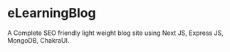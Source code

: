 # eLearningBlog
A Complete SEO friendly light weight blog site using Next JS, Express JS, MongoDB, ChakraUI.
